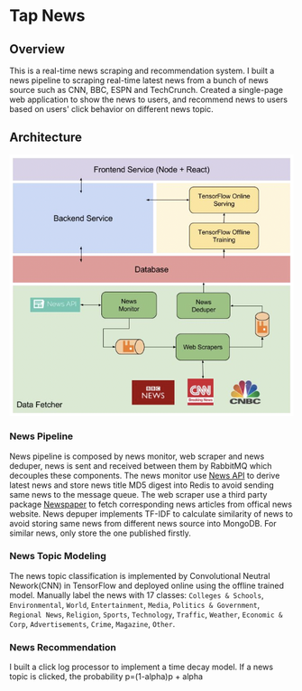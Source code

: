 # Tap News
## Overview
This is a real-time news scraping and recommendation system. I built a news pipeline to scraping real-time latest news from a bunch of news source such as CNN, BBC, ESPN and TechCrunch. Created a single-page web application to show the news to users, and recommend news to users based on users' click behavior on different news topic. 
## Architecture
<img src="tap-news-architecture.png" />

### News Pipeline
News pipeline is composed by news monitor, web scraper and news deduper, news is sent and received between them by RabbitMQ which decouples these components. The news monitor use [News API](https://newsapi.org) to derive latest news and store news title MD5 digest into Redis to avoid sending same news to the message queue. The web scraper use a third party package [Newspaper](https://newspaper.readthedocs.io/en/latest/) to fetch corresponding news articles from offical news website. News depuper implements TF-IDF to calculate similarity of news to avoid storing same news from different news source into MongoDB. For similar news, only store the one published firstly.

### News Topic Modeling
The news topic classification is implemented by Convolutional Neutral Nework(CNN) in TensorFlow and deployed online using the offline trained model. Manually label the news with 17 classes: `Colleges & Schools`, `Environmental`, `World`, `Entertainment`, `Media`, `Politics & Government`, `Regional News`, `Religion`, `Sports`, `Technology`, `Traffic`, `Weather`, `Economic & Corp`, `Advertisements`, `Crime`, `Magazine`, `Other`.

### News Recommendation
I built a click log processor to implement a time decay model. If a news topic is clicked, the probability p=(1-alpha)p + alpha

